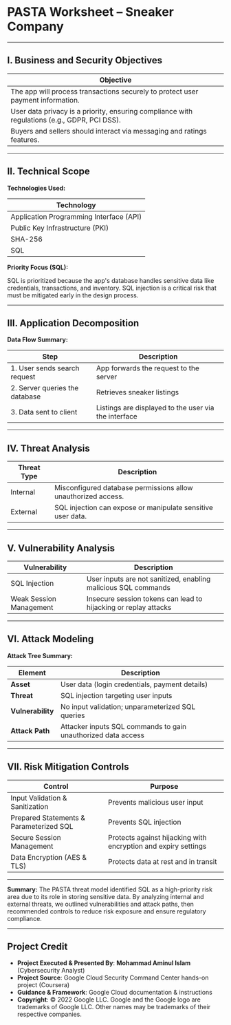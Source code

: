 # PASTA Worksheet – Sneaker Company

---

## I. Business and Security Objectives

| Objective                                                                                   |
|---------------------------------------------------------------------------------------------|
| The app will process transactions securely to protect user payment information.             |
| User data privacy is a priority, ensuring compliance with regulations (e.g., GDPR, PCI DSS).|
| Buyers and sellers should interact via messaging and ratings features.                      |

---

## II. Technical Scope

**Technologies Used:**

| Technology                     |
|-------------------------------|
| Application Programming Interface (API) |
| Public Key Infrastructure (PKI)        |
| SHA-256                              |
| SQL                                   |

**Priority Focus (SQL):**

SQL is prioritized because the app's database handles sensitive data like credentials, transactions, and inventory. SQL injection is a critical risk that must be mitigated early in the design process.

---

## III. Application Decomposition

**Data Flow Summary:**

| Step                              | Description                                             |
|----------------------------------|---------------------------------------------------------|
| 1. User sends search request     | App forwards the request to the server                 |
| 2. Server queries the database   | Retrieves sneaker listings                             |
| 3. Data sent to client           | Listings are displayed to the user via the interface   |

---

## IV. Threat Analysis

| Threat Type  | Description                                                               |
|--------------|---------------------------------------------------------------------------|
| Internal     | Misconfigured database permissions allow unauthorized access.             |
| External     | SQL injection can expose or manipulate sensitive user data.               |

---

## V. Vulnerability Analysis

| Vulnerability               | Description                                                                 |
|----------------------------|-----------------------------------------------------------------------------|
| SQL Injection              | User inputs are not sanitized, enabling malicious SQL commands              |
| Weak Session Management    | Insecure session tokens can lead to hijacking or replay attacks             |

---

## VI. Attack Modeling

**Attack Tree Summary:**

| Element        | Description                                                                 |
|----------------|-----------------------------------------------------------------------------|
| **Asset**      | User data (login credentials, payment details)                              |
| **Threat**     | SQL injection targeting user inputs                                          |
| **Vulnerability** | No input validation; unparameterized SQL queries                        |
| **Attack Path**| Attacker inputs SQL commands to gain unauthorized data access               |

---

## VII. Risk Mitigation Controls

| Control                                   | Purpose                                                       |
|------------------------------------------|---------------------------------------------------------------|
| Input Validation & Sanitization          | Prevents malicious user input                                 |
| Prepared Statements & Parameterized SQL  | Prevents SQL injection                                         |
| Secure Session Management                | Protects against hijacking with encryption and expiry settings|
| Data Encryption (AES & TLS)              | Protects data at rest and in transit                          |

---

**Summary:**
The PASTA threat model identified SQL as a high-priority risk area due to its role in storing sensitive data. By analyzing internal and external threats, we outlined vulnerabilities and attack paths, then recommended controls to reduce risk exposure and ensure regulatory compliance.

---

## Project Credit  
- **Project Executed & Presented By**: **Mohammad Aminul Islam** (Cybersecurity Analyst)  
- **Project Source**: Google Cloud Security Command Center hands-on project (Coursera)  
- **Guidance & Framework**: Google Cloud documentation & instructions  
- **Copyright**: © 2022 Google LLC. Google and the Google logo are trademarks of Google LLC. Other names may be trademarks of their respective companies.  
